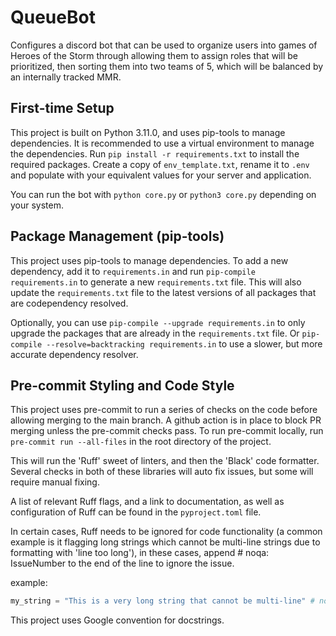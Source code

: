 # QueueBot

Configures a discord bot that can be used to organize users into games of Heroes of the Storm through allowing them to assign roles that will be prioritized, then sorting them into two teams of 5, which will be balanced by an internally tracked MMR.

## First-time Setup
This project is built on Python 3.11.0, and uses pip-tools to manage dependencies. It is recommended to use a virtual environment to manage the dependencies.
Run `pip install -r requirements.txt` to install the required packages.
Create a copy of `env_template.txt`, rename it to `.env` and populate with your equivalent values for your server and application.

You can run the bot with `python core.py` or `python3 core.py` depending on your system.

## Package Management (pip-tools)
This project uses pip-tools to manage dependencies. To add a new dependency, add it to `requirements.in` and run `pip-compile requirements.in` to generate a new `requirements.txt` file. This will also update the `requirements.txt` file to the latest versions of all packages that are codependency resolved.

Optionally, you can use `pip-compile --upgrade requirements.in` to only upgrade the packages that are already in the `requirements.txt` file.
Or `pip-compile --resolve=backtracking requirements.in` to use a slower, but more accurate dependency resolver.

## Pre-commit Styling and Code Style
This project uses pre-commit to run a series of checks on the code before allowing merging to the main branch. A github action is in place to block PR merging unless the pre-commit checks pass.
To run pre-commit locally, run `pre-commit run --all-files` in the root directory of the project.

This will run the 'Ruff' sweet of linters, and then the 'Black' code formatter. Several checks in both of these libraries will auto fix issues, but some will require manual fixing.

A list of relevant Ruff flags, and a link to documentation, as well as configuration of Ruff can be found in the `pyproject.toml` file.

In certain cases, Ruff needs to be ignored for code functionality (a common example is it flagging long strings which cannot be multi-line strings due to formatting with 'line too long'), in these cases, append # noqa: IssueNumber to the end of the line to ignore the issue.

example:
```python
my_string = "This is a very long string that cannot be multi-line" # noqa: E501
```

This project uses Google convention for docstrings.